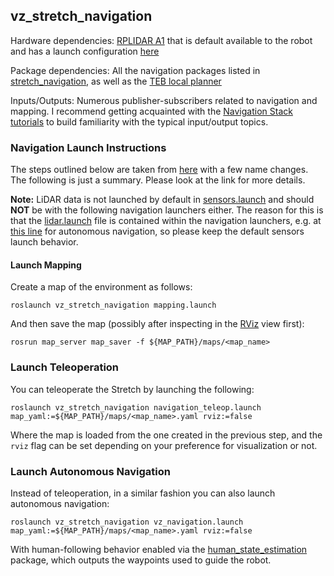 ## vz_stretch_navigation


Hardware dependencies: [RPLIDAR A1](http://wiki.ros.org/rplidar) that is default available to the robot and has a launch configuration [here](../vz_ros_wrappers/launch/lidar.launch)

Package dependencies: All the navigation packages listed in [stretch_navigation](https://github.com/Visual_Acoustic_Nav_Petra_2023/stretch_ros/stretch_navigation/package.xml), as well as the [TEB local planner](http://wiki.ros.org/teb_local_planner)

Inputs/Outputs: Numerous publisher-subscribers related to navigation and mapping. I recommend getting acquainted with the [Navigation Stack tutorials](http://wiki.ros.org/navigation) to build familiarity with the typical input/output topics.

### Navigation Launch Instructions

The steps outlined below are taken from [here](https://github.com/hello-robot/stretch_ros/tree/master/stretch_navigation) with a few name changes. The following is just a summary. Please look at the link for more details.

**Note:** LiDAR data is not launched by default in [sensors.launch](../vz_ros_wrappers/launch/sensors.launch) and should __NOT__ be with the following navigation launchers either. The reason for this is that the [lidar.launch](../vz_ros_wrappers/launch/lidar.launch) file is contained within the navigation launchers, e.g. at [this line](launch/vz_navigation.launch#L13) for autonomous navigation, so please keep the default sensors launch behavior.

#### Launch Mapping

Create a map of the environment as follows:
```
roslaunch vz_stretch_navigation mapping.launch
```

And then save the map (possibly after inspecting in the [RViz](../vz_ros_wrappers/rviz/mapping.rviz) view first):
```
rosrun map_server map_saver -f ${MAP_PATH}/maps/<map_name>
```

### Launch Teleoperation

You can teleoperate the Stretch by launching the following:
```
roslaunch vz_stretch_navigation navigation_teleop.launch map_yaml:=${MAP_PATH}/maps/<map_name>.yaml rviz:=false
```
Where the map is loaded from the one created in the previous step, and the `rviz` flag can be set depending on your preference for visualization or not.

### Launch Autonomous Navigation

Instead of teleoperation, in a similar fashion you can also launch autonomous navigation:
```
roslaunch vz_stretch_navigation vz_navigation.launch map_yaml:=${MAP_PATH}/maps/<map_name>.yaml rviz:=false
```
With human-following behavior enabled via the [human_state_estimation](../vz_human_state_estimation/) package, which outputs the waypoints used to guide the robot.